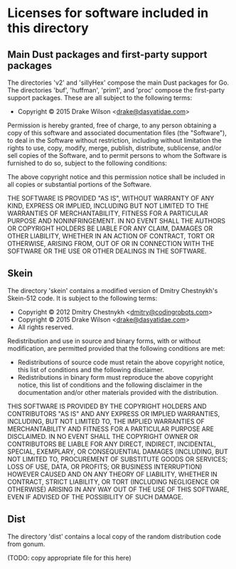 # Licenses for software included in this directory

## Main Dust packages and first-party support packages

The directories 'v2' and 'sillyHex' compose the main Dust packages for Go.  The directories 'buf', 'huffman', 'prim1', and 'proc' compose the first-party support packages.  These are all subject to the following terms:

* Copyright © 2015 Drake Wilson &lt;drake@dasyatidae.com&gt;

Permission is hereby granted, free of charge, to any person obtaining a copy of this software and associated documentation files (the "Software"), to deal in the Software without restriction, including without limitation the rights to use, copy, modify, merge, publish, distribute, sublicense, and/or sell copies of the Software, and to permit persons to whom the Software is furnished to do so, subject to the following conditions:

The above copyright notice and this permission notice shall be included in all copies or substantial portions of the Software.

THE SOFTWARE IS PROVIDED "AS IS", WITHOUT WARRANTY OF ANY KIND, EXPRESS OR IMPLIED, INCLUDING BUT NOT LIMITED TO THE WARRANTIES OF MERCHANTABILITY, FITNESS FOR A PARTICULAR PURPOSE AND NONINFRINGEMENT. IN NO EVENT SHALL THE AUTHORS OR COPYRIGHT HOLDERS BE LIABLE FOR ANY CLAIM, DAMAGES OR OTHER LIABILITY, WHETHER IN AN ACTION OF CONTRACT, TORT OR OTHERWISE, ARISING FROM, OUT OF OR IN CONNECTION WITH THE SOFTWARE OR THE USE OR OTHER DEALINGS IN THE SOFTWARE.

## Skein

The directory 'skein' contains a modified version of Dmitry Chestnykh's Skein-512 code.  It is subject to the following terms:

* Copyright © 2012 Dmitry Chestnykh &lt;dmitry@codingrobots.com&gt;
* Copyright © 2015 Drake Wilson &lt;drake@dasyatidae.com&gt;
* All rights reserved.

Redistribution and use in source and binary forms, with or without modification, are permitted provided that the following conditions are met:

* Redistributions of source code must retain the above copyright notice, this list of conditions and the following disclaimer.
* Redistributions in binary form must reproduce the above copyright notice, this list of conditions and the following disclaimer in the documentation and/or other materials provided with the distribution.

THIS SOFTWARE IS PROVIDED BY THE COPYRIGHT HOLDERS AND CONTRIBUTORS "AS IS" AND ANY EXPRESS OR IMPLIED WARRANTIES, INCLUDING, BUT NOT LIMITED TO, THE IMPLIED WARRANTIES OF MERCHANTABILITY AND FITNESS FOR A PARTICULAR PURPOSE ARE DISCLAIMED. IN NO EVENT SHALL THE COPYRIGHT OWNER OR CONTRIBUTORS BE LIABLE FOR ANY DIRECT, INDIRECT, INCIDENTAL, SPECIAL, EXEMPLARY, OR CONSEQUENTIAL DAMAGES (INCLUDING, BUT NOT LIMITED TO, PROCUREMENT OF SUBSTITUTE GOODS OR SERVICES; LOSS OF USE, DATA, OR PROFITS; OR BUSINESS INTERRUPTION) HOWEVER CAUSED AND ON ANY THEORY OF LIABILITY, WHETHER IN CONTRACT, STRICT LIABILITY, OR TORT (INCLUDING NEGLIGENCE OR OTHERWISE) ARISING IN ANY WAY OUT OF THE USE OF THIS SOFTWARE, EVEN IF ADVISED OF THE POSSIBILITY OF SUCH DAMAGE.

## Dist

The directory 'dist' contains a local copy of the random distribution code from gonum.

(TODO: copy appropriate file for this here)

<!--
Local variables:
fill-column: 99999
End:
-->
